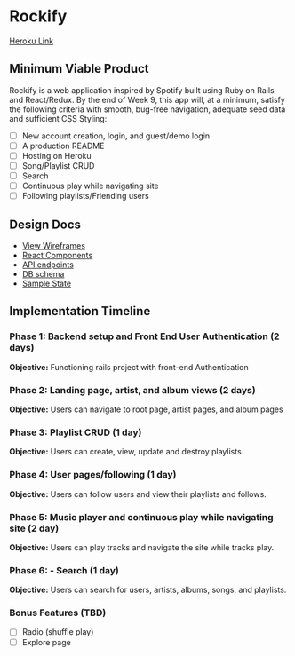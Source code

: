 # Rockify

[Heroku Link](https://rockify.herokuapp.com)

## Minimum Viable Product

Rockify is a web application inspired by Spotify built using Ruby on Rails and React/Redux. By the end of Week 9, this app will, at a minimum, satisfy the following criteria with smooth, bug-free navigation, adequate seed data and sufficient CSS Styling:

- [ ] New account creation, login, and guest/demo login
- [ ] A production README
- [ ] Hosting on Heroku
- [ ] Song/Playlist CRUD
- [ ] Search
- [ ] Continuous play while navigating site
- [ ] Following playlists/Friending users

## Design Docs
* [View Wireframes](wireframes)
* [React Components](components.md)
* [API endpoints](api-endpoints.md)
* [DB schema](schema.md)
* [Sample State](state.md)

## Implementation Timeline

### Phase 1: Backend setup and Front End User Authentication (2 days)

**Objective:** Functioning rails project with front-end Authentication

### Phase 2: Landing page, artist, and album views (2 days)

**Objective:** Users can navigate to root page, artist pages, and album pages

### Phase 3: Playlist CRUD (1 day)

**Objective:** Users can create, view, update and destroy playlists.

### Phase 4: User pages/following (1 day)

**Objective:** Users can follow users and view their playlists and follows.

### Phase 5: Music player and continuous play while navigating site (2 day)

**Objective:** Users can play tracks and navigate the site while tracks play.

### Phase 6: - Search (1 day)

**Objective:** Users can search for users, artists, albums, songs, and playlists.

### Bonus Features (TBD)
- [ ] Radio (shuffle play)
- [ ] Explore page

